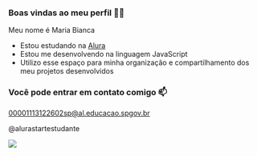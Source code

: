 ### Boas vindas ao meu perfil 💙💙


Meu nome é Maria Bianca

- Estou estudando na [Alura](https://www.alura.com.br)
- Estou me desenvolvendo na linguagem JavaScript
- Utilizo esse espaço para minha organização e compartilhamento dos meu projetos desenvolvidos

### Você pode entrar em contato comigo 📫

00001113122602sp@al.educacao.spgov.br

@alurastartestudante

![](https://tenor.com/bJo8u.gif)
